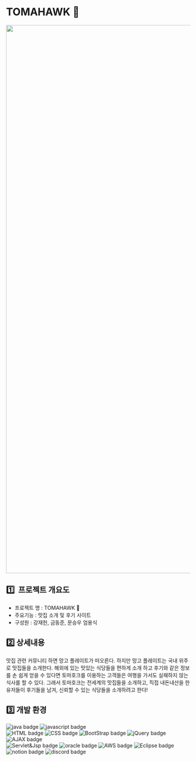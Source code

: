 
# TOMAHAWK 🍖
<p align="center">
<img width="1497" alt="tomahawk" src="https://github.com/dyrlqhffo/TOMAHAWK/assets/126575197/4f0df45f-63fb-4c89-99c8-c36dd8e0d6a8">

</p>

## 1️⃣  프로젝트 개요도
- 프로젝트 명 : TOMAHAWK 🍖
- 주요기능 : 맛집 소개 및 후기 사이트
- 구성원 : 강재헌, 금동준, 문승우 엄용식


## 2️⃣ 상세내용
맛집 관련 커뮤니티 하면 망고 플레이트가 떠오른다. 하지만 망고 플레이트는 국내 위주로 맛집들을 소개한다. 해외에 있는 맛있는 식당들을 편하게 소개 하고 후기와 같은 정보를 손 쉽게 얻을 수 있다면 토마호크를 이용하는 고객들은 여행을 가서도 실패하지 않는 식사를 할 수 있다. 그래서 토마호크는 전세계의 맛집들을 소개하고, 직접 내돈내산을 한 유저들이 후기들을 남겨, 신뢰할 수 있는 식당들을 소개하려고 한다!

## 3️⃣ 개발 환경
![java badge](https://img.shields.io/badge/-JAVA_8-%23F7DF1E?style=flat-square&logo=buymeacoffee&logoColor=white&color=3c679e)
![javascript badge](https://img.shields.io/badge/-JAVASCRIPT-%23F7DF1E?style=flat-square&logo=javascript&logoColor=white&color=f2df3a)<br>
![HTML badge](https://img.shields.io/badge/-HTML5-%23F7DF1E?style=flat-square&logo=html5&logoColor=white&color=d1512b)
![CSS badge](https://img.shields.io/badge/-CSS3-%23F7DF1E?style=flat-square&logo=css3&logoColor=white&color=2b62aa)
![BootStrap badge](https://img.shields.io/badge/-BootStrap-%23F7DF1E?style=flat-square&logo=bootstrap&logoColor=white&color=6a45a6)
![jQuery badge](https://img.shields.io/badge/-jQuery-%23F7DF1E?style=flat-square&logo=jquery&logoColor=white&color=0769AD)
![AJAX badge](https://img.shields.io/badge/-AJAX-%23F7DF1E?style=flat-square&color=4e575d)<br>
![Servlet&Jsp badge](https://img.shields.io/badge/-Servlet%26Jsp-green)
![oracle badge](https://img.shields.io/badge/-Oracle_19c-%23F7DF1E?style=flat-square&logo=oracle&logoColor=white&color=e62e18)
![AWS badge](https://img.shields.io/badge/-AWS_EC2-%23F7DF1E?style=flat-square&logo=amazonaws&logoColor=white&color=232F3E)
![Eclipse badge](https://img.shields.io/badge/eclipse-2c2255?style=flat-square&logo=eclipse&logoColor=white)
![notion badge](https://img.shields.io/badge/-Notion-%23F7DF1E?style=flat-square&logo=notion&logoColor=white&color=000000)
![discord badge](https://img.shields.io/badge/-Discord-%23F7DF1E?style=flat-square&logo=discord&logoColor=white&color=5865F2)



